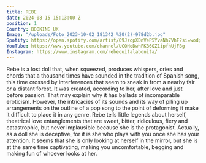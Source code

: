 ```yaml
---
title: REBE
date: 2024-08-15 15:13:00 Z
position: 1
Country: BOOKING UK
Image: "/uploads/Foto_2023-10-02_181342_%20(2)-978d2b.jpg"
Spotify: https://open.spotify.com/artist/09JzopXDnVeP5YvaNh7VhF?si=wodgBvyjQrK3ipRJlZlwaw
YouTube: https://www.youtube.com/channel/UCQNoDwhFKB6QZ1ipfhUjFBg
Instagram: https://www.instagram.com/rebequitalabonita/
---
```


Rebe is a lost doll that, when squeezed, produces whispers, cries and chords that a thousand times have sounded in the tradition of Spanish song, this time crossed by interferences that seem to sneak in from a nearby fair or a distant forest. It was created, according to her, after love and just before passion. That may explain why it has ballads of incomparable eroticism. However, the intricacies of its sounds and its way of piling up arrangements on the outline of a pop song to the point of deforming it make it difficult to place it in any genre. Rebe tells little legends about herself, theatrical love entanglements that are sweet, bitter, ridiculous, fiery and catastrophic, but never implausible because she is the protagonist. Actually, as a doll she is deceptive, for it is she who plays with you once she has your attention. It seems that she is only looking at herself in the mirror, but she is at the same time captivating, making you uncomfortable, begging and making fun of whoever looks at her.